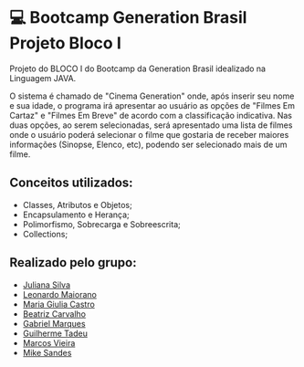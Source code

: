 <h1> 💻 Bootcamp Generation Brasil Projeto Bloco I </h1>

Projeto do BLOCO I do Bootcamp da Generation Brasil idealizado na Linguagem JAVA.

<p align="left">O sistema é chamado de "Cinema Generation" onde, após inserir seu nome e sua idade, o programa irá apresentar ao usuário as opções de "Filmes Em Cartaz" e "Filmes Em Breve" de acordo com a classificação indicativa. Nas duas opções, ao serem selecionadas, será apresentado uma lista de filmes onde o usuário poderá selecionar o filme que gostaria de receber maiores informações (Sinopse, Elenco, etc), podendo ser selecionado mais de um filme.</p>


<h2>Conceitos utilizados:</h2> 

- Classes, Atributos e Objetos; 
- Encapsulamento e Herança; 
- Polimorfismo, Sobrecarga e Sobreescrita; 
- Collections;

<h2>Realizado pelo grupo:</h2>

- <a href="https://github.com/juxxnn">Juliana Silva</a>
- <a href="https://github.com/leonardomaiorano">Leonardo Maiorano</a>
- <a href="https://github.com/GiuliaCastroo">Maria Giulia Castro</a>
- <a href="https://github.com/Biah98">Beatriz Carvalho</a>
- <a href="https://github.com/Gabriel-M-S">Gabriel Marques</a>
- <a href="">Guilherme Tadeu</a>
- <a href="">Marcos Vieira</a>
- <a href="">Mike Sandes</a>
